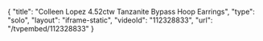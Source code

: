 {
    "title": "Colleen Lopez 4.52ctw Tanzanite Bypass Hoop Earrings",
    "type": "solo",
    "layout": "iframe-static",
    "videoId": "112328833",
    "url": "\/tvpembed\/112328833"
}
